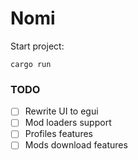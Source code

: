 # Nomi
Start project:
```shell
cargo run
```

### TODO
- [ ] Rewrite UI to egui
- [ ] Mod loaders support
- [ ] Profiles features
- [ ] Mods download features
